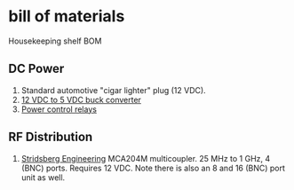 # bill of materials
Housekeeping shelf BOM

## DC Power 
1. Standard automotive "cigar lighter" plug (12 VDC).
1. [12 VDC to 5 VDC buck converter](https://www.amazon.com/dp/B07XXWQ49N?psc=1&ref=ppx_yo2_dt_b_product_details)
1. [Power control relays](https://www.amazon.com/dp/B00M1MIC3C?ref=ppx_yo2_dt_b_product_details&th=1)

## RF Distribution
1. [Stridsberg Engineering](http://stridsbergeng.com/multicouplers.html) MCA204M multicoupler.  25 MHz to 1 GHz, 4 (BNC) ports.  Requires 12 VDC.  Note there is also an 8 and 16 (BNC) port unit as well.
